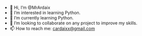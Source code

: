 - 👋 Hi, I’m @MrArdaix
- 👀 I’m interested in learning Python.
- 🌱 I’m currently learning Python.
- 💞️ I’m looking to collaborate on any project to improve my skills.
- 📫 How to reach me: cardaixx@gmail.com

<!---
MrArdaix/MrArdaix is a ✨ special ✨ repository because its `README.md` (this file) appears on your GitHub profile.
You can click the Preview link to take a look at your changes.
--->

